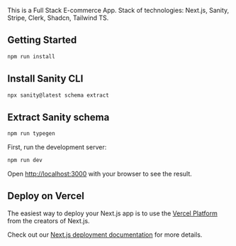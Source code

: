This is a Full Stack E-commerce App. 
Stack of technologies: Next.js, Sanity, Stripe, Clerk, Shadcn, Tailwind TS.

## Getting Started
```bash
npm run install
```

## Install Sanity CLI
```bash
npx sanity@latest schema extract
```

## Extract Sanity schema
```bash
npm run typegen
```

First, run the development server:

```bash
npm run dev
```

Open [http://localhost:3000](http://localhost:3000) with your browser to see the result.

## Deploy on Vercel

The easiest way to deploy your Next.js app is to use the [Vercel Platform](https://vercel.com/new?utm_medium=default-template&filter=next.js&utm_source=create-next-app&utm_campaign=create-next-app-readme) from the creators of Next.js.

Check out our [Next.js deployment documentation](https://nextjs.org/docs/app/building-your-application/deploying) for more details.
